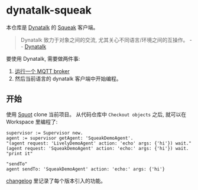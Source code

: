 # dynatalk-squeak

本仓库是 [Dynatalk](https://github.com/wwj718/Dynatalk) 的 [Squeak](https://squeak.org/) 客户端。

> Dynatalk 致力于对象之间的交流, 尤其关心不同语言/环境之间的互操作。 -- [Dynatalk](https://github.com/wwj718/Dynatalk)

要使用 Dynatalk, 需要做两件事:

1. [运行一个 MQTT broker](https://github.com/wwj718/Dynatalk/blob/main/mqtt/readme.md)
2. 然后当前语言的 dynatalk 客户端中开始编程。

## 开始

使用 [Squot](https://github.com/hpi-swa/Squot) clone 当前项目。 从代码仓库中 `Checkout objects` 之后, 就可以在 Workspace 里编程了:

```st
supervisor := Supervisor new.
agent := supervisor getAgent: 'SqueakDemoAgent'.
"(agent request: 'LivelyDemoAgent' action: 'echo' args: {'hi'}) wait."
(agent request: 'SqueakDemoAgent' action: 'echo:' args: {'hi'}) wait.  "print it"

"sendTo"
agent sendTo: 'SqueakDemoAgent' action: 'echo:' args: {'hi'}
```

[changelog](./docs/changelog.md) 里记录了每个版本引入的功能。